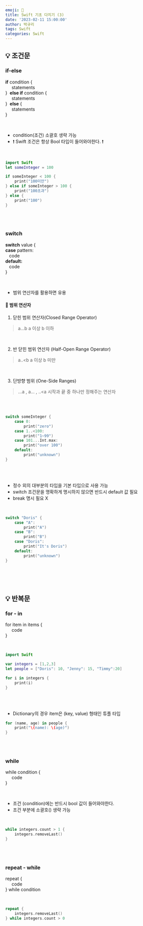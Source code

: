 ```yaml
---
emoji: 🦅
title: Swift 기초 다지기 (3)
date: '2023-02-11 15:00:00'
author: 박규리
tags: Swift 
categories: Swift
---
```


## 💡 조건문

### if-else

**if** condition { </br>
&nbsp;&nbsp;&nbsp;&nbsp;&nbsp;statements </br>
}&nbsp;&nbsp;**else if** condition { </br>
&nbsp;&nbsp;&nbsp;&nbsp;&nbsp;statements </br>
}&nbsp;&nbsp;**else** { </br>
&nbsp;&nbsp;&nbsp;&nbsp;&nbsp;statements </br>
} 

</br>

* condition(조건) 소괄호 생략 가능
* ❗️ Swift 조건은 항상 Bool 타입이 들어와야한다. ❗️

</br>

```swift
import Swift
let someInteger = 100

if someInteger < 100 {
    print("100미만")
} else if someInteger > 100 {
    print("100초과")
} else {
    print("100")
}
```

</br>
</br>

### switch

**switch** value { </br>
**case** pattern: </br>
&nbsp;&nbsp;&nbsp;code </br>
**default:** </br>
&nbsp;&nbsp;&nbsp;code </br>
}

</br>

* 범위 연산자를 활용하면 유용

#### 💭 **범위 연산자**

1. 닫힌 범위 연산자(Closed Range Operator)

> a...b
> a 이상 b 이하
</br>

2. 반 닫힌 범위 연산자 (Half-Open Range Operator)

> a..<b
> a 이상 b 미만
</br>

3. 단방향 범위 (One-Side Ranges)

> ...a , a... , ..<a
> 시작과 끝 중 하나만 정해주는 연산자

</br>
</br>

```swift
switch someInteger {
    case 0:
        print("zero")
    case 1..<100:
        print("1~99")
    case 101...Int.max:
        print("over 100")
    default:
        print("unknown")
}
```

</br>
</br>

* 정수 외의 대부분의 타입을 기본 타입으로 사용 가능
* switch 조건문을 명확하게 명시하지 않으면 반드시 default 값 필요
* break 명시 필요 X

</br>

```swift
switch "Doris" {
    case "A":
        print("A")
    case "B":
        print("B")
    case "Doris":
        print("It's Doris")
    default:
        print("unknown")
}
```

</br>
</br>
</br>

## 💡 반복문

### for - in 

for item in items { </br>
&nbsp;&nbsp;&nbsp;&nbsp; code </br>
}

</br>

```swift
import Swift

var integers = [1,2,3]
let people = ["Doris": 10, "Jenny": 15, "Timmy":20]

for i in integers {
    print(i)
}
```
</br>
</br>

* Dictionary의 경우 item은 (key, value) 형태인 튜플 타입

```swift
for (name, age) in people {
    print("\(name): \(age)")
}
```
</br>
</br>

### while

while condition { </br>
&nbsp;&nbsp;&nbsp;&nbsp; code </br>
}

</br>

* 조건 (condition)에는 반드시 bool 값이 들어와야한다.
* 조건 부분에 소괄호() 생략 가능

</br>

```swift
while integers.count > 1 {
    integers.removeLast()
}
```

</br>
</br>

### repeat - while

repeat { </br>
&nbsp;&nbsp;&nbsp;&nbsp; code </br>
} while condition 

</br>

```swift
repeat {
    integers.removeLast()
} while integers.count > 0
```

</br>
</br> 

```toc
```
